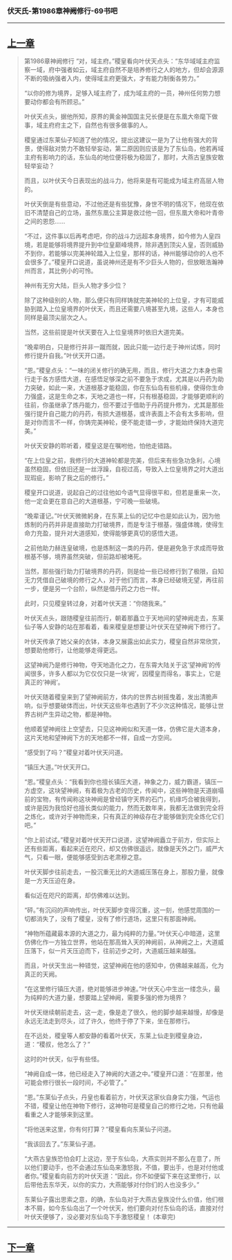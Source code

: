 ### 伏天氏-第1986章神阙修行-69书吧

--------
[上一章](./3927444b64c55d01fbf43c12bc48f7d2.md)
--------


>
>
>
>第1986章神阙修行
>“对，域主府。”稷皇看向叶伏天点头：“东华域域主府监察一域，府中强者如云，域主府自然不是培养修行之人的地方，但却会源源不断的吸纳强者入内，使得域主府更强大，才有能力制衡各势力。”
>
>“以你的修为境界，足够入域主府了，成为域主府的一员，神州任何势力想要动你都会有所顾忌。”
>
>叶伏天点头，据他所知，原界的黄金神国国主兄长便是在东凰大帝麾下做事，域主府府主之下，自然也有很多做事的人。
>
>稷皇通过东莱仙子知道了他的情况，提出这建议一是为了让他有强大的背景，使得敌对势力不敢轻举妄动，第二原因则应该是为了东仙岛，他若再域主府有影响力的话，东仙岛的地位便将极为稳固了，那时，大燕古皇族安敢轻举妄动？
>
>而且，以叶伏天今日表现出的战斗力，他将来是有可能成为域主府高层人物的。
>
>叶伏天倒是有些意动，不过他还是有些犹豫，身世不明的情况下，他现在依旧不清楚自己的立场，虽然东凰公主算是救过他一回，但东凰大帝和叶青帝之间的恩怨……
>
>“不过，这件事以后再考虑吧，你的战斗力远超本身境界，如今修为人皇四境，若是能够将境界提升到中位皇巅峰境界，除非遇到顶尖人皇，否则威胁不到你，若能够以完美神轮踏入上位皇，那样的话，神州能够动你的人也不会很多了。”稷皇开口说道，虽说神州还是有不少巨头人物的，但放眼浩瀚神州而言，其比例小的可怜。
>
>神州有无穷大陆，巨头人物才多少位？
>
>除了这种级别的人物，那么便只有同样铸就完美神轮的上位皇，才有可能威胁到踏入上位皇境界的叶伏天，而且还需要八境甚至九境，这些人，本身也同样是最顶尖层次之人。
>
>当然，这些前提是叶伏天要在入上位皇境界时依旧大道完美。
>
>“晚辈明白，只是修行并非一蹴而就，因此只能一边行走于神州试炼，同时修行提升自我。”叶伏天开口道。
>
>“恩。”稷皇点头：“一味的闭关修行的确无用，而且，修行大道之力本身也需行走于各方感悟大道，在感悟足够深之前不要急于求成，尤其是以丹药为助力突破，如此一来，大道根基才能稳固，你在东仙岛有些机缘，使得你生命力强盛，这是生命之本，天地之道也一样，只有根基稳固，才能够更顺利的往前，你虽继承了炼丹能力，但不要过于借助于丹药提升修为，尤其是那些强行提升自己能力的丹药，有损大道根基，或许表面上不会有太多影响，但是对你而言不一样，你铸完美神轮，便不能走错一步，才能始终保持大道完美。”
>
>叶伏天安静的聆听着，稷皇这是在嘱咐他，怕他走错路。
>
>“在上位皇之前，我修行的大道神轮都是完美，但后来有些急功急利，心境虽然稳固，但依旧还是一丝浮躁，自视过高，导致入上位皇境界之时大道出现瑕疵，影响了我之后的修行。”
>
>稷皇开口说道，说起自己的过往他如今语气显得很平和，但若是重来一次，他一定会更在意自己的大道根基，宁可晚一些破境。
>
>“晚辈谨记。”叶伏天微微躬身，在东莱上仙的记忆中也是如此认为，因为他炼制的丹药并非是直接助力打破境界，而是专注于根基，强盛体魄，使得生命力充盈，提升对大道感知，使得能够更真切的感悟大道。
>
>之前他助力赫连皇破境，也是炼制这一类的丹药，便是避免急于求成而导致根基不够，境界虽然突破，但前路却被堵死。
>
>当然，那些强行助力打破境界的丹药，则是给一些已经修行到了极限，自知无力凭借自己破境的修行之人，对于他们而言，本身已经破境无望，再往前一步，便是另一个台阶，纵然是借丹药之力也一样。
>
>此时，只见稷皇转过身，对着叶伏天道：“你随我来。”
>
>叶伏天点头，跟随稷皇往前而行，朝着那矗立于天地间的望神阙走去，东莱仙子等人安静的站在那看着，看来稷皇是想要让叶伏天在望神阙下修行了。
>
>叶伏天传承了她父亲的衣钵，本身又展露出如此实力，稷皇自然非常欣赏，想要助他修行，让他能够走得更远。
>
>这望神阙乃是修行神物，夺天地造化之力，在东霄大陆关于这‘望神阙’的传闻很多，许多人都以为它仅仅只是一块‘阙’，因稷皇而得名，事实上，它是真正的‘神阙’。
>
>叶伏天随着稷皇来到了望神阙前方，体内的世界古树摇曳着，发出清脆声响，似乎想要破体而出，叶伏天这些年也遇到了不少次这种情况，能够让世界古树产生异动之物，都是神物。
>
>他顺着望神阙往上空望去，只见这神阙似和天道一体，仿佛它是大道本身，这片天地和望神阙下方的天地都不一样，自成一方空间。
>
>“感受到了吗？”稷皇对着叶伏天问道。
>
>“镇压大道。”叶伏天开口。
>
>“恩。”稷皇点头：“我看到你也擅长镇压大道，神象之力，威力霸道，镇压一方虚空，这块望神阙，有着极为古老的历史，传闻中，这些神物是天道崩塌前的宝物，有传闻称这块神阙是曾经镇守天界的石门，机缘巧合被我得到，或许是因为我恰好也擅长类似的能力，然而无数年来，我都无法做到完全将之炼化，或许对于神物而来，只有真正的神级存在才能够做到完全炼化它们吧。”
>
>“你上前试试。”稷皇对着叶伏天开口说道，这望神阙矗立于前方，但实际上还有些距离，看起来近在咫尺，却又仿佛很遥远，就像是天外之门，威严大气，只看一眼，便能够感受到古老肃穆之意。
>
>叶伏天脚步往前走去，一股沉重无比的大道威压落在身上，那股力量，就像是一方天压迫在身。
>
>看似近在咫尺的距离，却仿佛难以达到。
>
>“砰。”有沉闷的声响传出，叶伏天脚步变得沉重，这一刻，他感觉周围的一切都消失了，没有了稷皇，没有了修行道场，这里只有那面神阙。
>
>“神物所蕴藏最本源的大道之力，最为纯粹的力量。”叶伏天心中暗道，这里仿佛化作一方独立世界，他站在那高耸入天的神阙前，从神阙之上，大道威压落下，似一片天压迫而下，往前迈步之时，大道威压越来越强。
>
>而且，叶伏天生出一种错觉，这望神阙在他的感知中，仿佛越来越高，化为真正的天阙。
>
>“在这里修行镇压大道，绝对能够进步神速。”叶伏天心中生出一缕念头，最为纯粹的大道力量，想要踏上望神阙，需要多强的修为境界？
>
>叶伏天继续朝前走去，这一走，像是走了很久，他的脚步越来越慢，却像是永远无法走到尽头，过了许久，他终于停了下来，坐在那修行。
>
>在不远处，稷皇等人都安静的看着叶伏天，东莱上仙走到稷皇身边，道：“稷叔，他怎么了？”
>
>这时的叶伏天，似乎有些怪。
>
>“神阙自成一体，他已经走入了神阙的大道之中。”稷皇开口道：“在那里，他可能会修行很长一段时间，不必管了。”
>
>“恩。”东莱仙子点头，丹皇也看着前方，叶伏天这家伙自身实力强，气运也不错，稷皇让他在神物下修行，这神物可是稷皇自己的修行之地，只有他最看重之人才能够来到这里。
>
>“将他送来这里，你有何打算？”稷皇看向东莱仙子问道。
>
>“我该回去了。”东莱仙子道。
>
>“大燕古皇族恐怕会盯上这边，至于东仙岛，大燕实则并不那么在意了，所以他们要动手，也不会通过东仙岛来激怒我，不值，要出手，也是对付他或者你。”稷皇看向前方的叶伏天道：“因此，你不如便留下来在这里修行，以后带他去东华天，以你的实力，大燕能够对付你们的人也没多少。”
>
>东莱仙子露出思索之意，的确，东仙岛对于大燕古皇族没什么价值，他们根本不屑，如今东仙岛出了一个叶伏天，他们要向对付东仙岛的话，直接对付叶伏天便够了，没必要对东仙岛下手激怒稷皇！
>(本章完)
>
>

--------
[下一章](./d6d0ade6e8bb38682c98fce34ed19a2d.md)
--------

